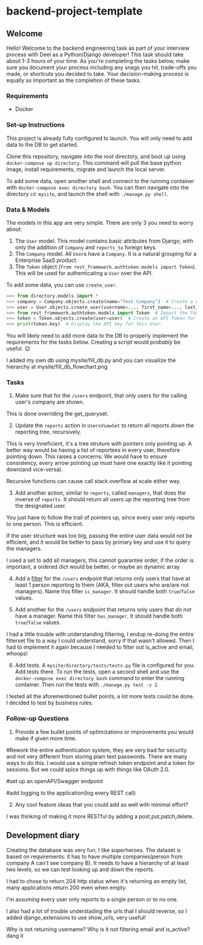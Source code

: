 # backend-project-template

## Welcome
Hello! Welcome to the backend engineering task as part of your interview process with Deel as a Python/Django developer! This task should take about 1-3 hours of your time. As you're completing the tasks below, make sure you document your process including any snags you hit, trade-offs you made, or shortcuts you decided to take. Your decision-making process is equally as important as the completion of these tasks.

### Requirements
- Docker

### Set-up Instructions
This project is already fully configured to launch. You will only need to add data to the DB to get started.

Clone this repository, navigate into the root directory, and boot up using `docker-compose up directory`. This command will pull the base python image, install requirements, migrate and launch the local server.

To add some data, open another shell and connect to the running container with `docker-compose exec directory bash`. You can then navigate into the directory `cd mysite`, and launch the shell with `./manage.py shell`.

### Data & Models
The models in this app are very simple. There are only 3 you need to worry about:
1) The `User` model. This model contains basic attributes from Django, with only the addition of `Company` and `reports_to` foreign keys.
2) The `Company` model. All `User`s have a `Company`. It is a natural grouping for a Enterprise SaaS product.
3) The `Token` object (`from rest_framework.authtoken.models import Token`). This will be used for authenticating a `User` over the API.

To add some data, you can use `create_user`.
```python
>>> from directory.models import *
>>> company = Company.objects.create(name="Test Company")  # Create a new Company
>>> user = User.objects.create_user(username=..., first_name=..., last_name=..., company=company)  # Add a user to the Company.
>>> from rest_framework.authtoken.models import Token  # Import the Token model
>>> token = Token.objects.create(user=user)  # Create an API Token for this new user.
>>> print(token.key)  # Display the API key for this User.
```

You will likely need to add more data to the DB to properly implement the requirements for the tasks below. Creating a script would *probably* be useful. :wink:

I added my own db using mysite/fill_db.py and you can visualize the hierarchy at mysite/fill_db_flowchart.png

### Tasks
1) Make sure that for the `/users` endpoint, that only users for the calling user's company are shown.

This is done overriding the get_queryset.

2) Update the `reports` action in `UsersViewSet` to return all reports _down_ the reporting tree, recursively.

This is very inneficient, it's a tree struture with pointers only pointing up. A better way would be having a list of reportees in every user, therefore pointing down. This raises a concerns: We would have to ensure consistency, every arrow pointing up must have one exactly like it pointing down(and vice-versa). 

Recursive functions can cause call stack overflow at scale either way.

3) Add another action, similar to `reports`, called `managers`, that does the inverse of `reports`. It should return all users _up_ the reporting tree from the designated user.

You just have to follow the trail of pointers up, since every user only reports to one person. This is efficient. 

If the user structure was too big, passing the entire user data would not be efficient, and it would be better to pass by primary key and use it to query the managers.

I used a set to add all managers, this cannot guarantee order, if the order is important, a ordered dict would be better, or maybe an dynamic array

4) Add a [filter](https://django-filter.readthedocs.io/en/stable/guide/usage.html#the-filter) for the `/users` endpoint that returns only users that have at least 1 person reporting to them (AKA, filter out users who are/are not managers). Name this filter `is_manager`. It should handle both `true`/`false` values.

5) Add another for the `/users` endpoint that returns only users that _do not_ have a manager. Name this filter `has_manager`. It should handle both `true`/`false` values.


I had a little trouble with understanding filtering, I endup re-doing the entire filterset file to a way I could understand, sorry if that wasn't allowed. Then I had to implement it again because I needed to filter out is_active and email, whoops!


6) Add tests. A `mysite/directory/tests/tests.py` file is configured for you. Add tests there. To run the tests, open a second shell and use the `docker-compose exec directory bash` command to enter the running container. Then run the tests with `./manage.py test -v 2`.

I tested all the aforementioned bullet points, a lot more tests could be done. I decided to test by business rules.

### Follow-up Questions
1) Provide a few bullet points of optimizations or improvements you would make if given more time.

#Rework the entire authentication system, they are very bad for security and not very different from storing plain text passwords. There are many ways to do this. I would use a simple refresh token endpoint and a token for sessions. But we could spice things up with things like OAuth 2.0.

#set up an openAPI/Swagger endpoint

#add logging to the application(log every REST call)

2) Any cool feature ideas that you could add as well with minimal effort?

I was thinking of making it more RESTful by adding a post,put,patch,delete. 


## Development diary

Creating the database was very fun, I like superheroes. The dataset is based on requirements: it has to have multiple companies(person from company A can't see company B). It needs to have a hierarchy of at least two levels, so we can test looking up and down the reports.

I had to chose to return 204 http status when it's returning an empty list, many applications return 200 even when empty.

I'm assuming every user only reports to a single person or to no one.

I also had a lot of trouble understading the urls that I should reverse, so I added django_extensions to use show_urls, very useful!

Why is not returning username? Why is it not filtering email and is_active? dang it